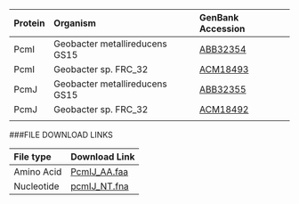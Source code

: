  Protein | Organism | GenBank Accession |
 :--- | :--- | :--- |
| PcmI | Geobacter metallireducens GS15 | [ABB32354](http://www.ncbi.nlm.nih.gov/protein/ABB32354) |
| PcmI | Geobacter sp. FRC_32 | [ACM18493](http://www.ncbi.nlm.nih.gov/protein/ACM18493) |
| PcmJ | Geobacter metallireducens GS15 | [ABB32355](http://www.ncbi.nlm.nih.gov/protein/ABB32355) |
| PcmJ | Geobacter sp. FRC_32 | [ACM18492](http://www.ncbi.nlm.nih.gov/protein/ACM18492) |
| []() | | |

###FILE DOWNLOAD LINKS

 File type | Download Link |
 :--- | :---------- | 
| Amino Acid | [PcmIJ_AA.faa](amino_acid/PcmIJ_AA.faa) |
| Nucleotide | [pcmIJ_NT.fna](nucleotide/pcmIJ_NT.fna) |


